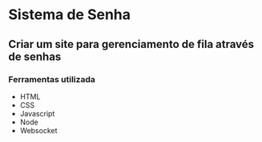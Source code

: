 # Sistema de Senha

## Criar um site para gerenciamento de fila através de senhas

### Ferramentas utilizada
* HTML  
* CSS  
* Javascript  
* Node  
* Websocket  
